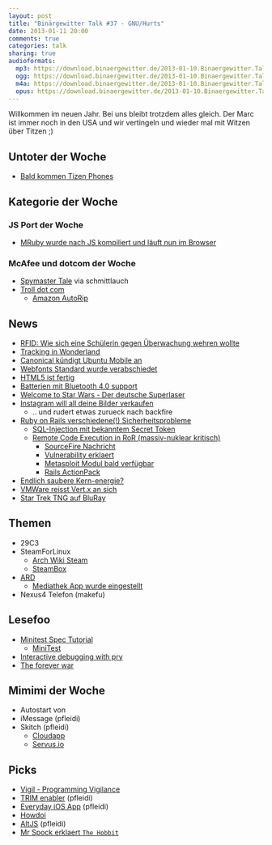 ```yaml
---
layout: post
title: "Binärgewitter Talk #37 - GNU/Hurts"
date: 2013-01-11 20:00
comments: true
categories: talk
sharing: true
audioformats:
  mp3: https://download.binaergewitter.de/2013-01-10.Binaergewitter.Talk.37.mp3
  ogg: https://download.binaergewitter.de/2013-01-10.Binaergewitter.Talk.37.ogg
  m4a: https://download.binaergewitter.de/2013-01-10.Binaergewitter.Talk.37.m4a
  opus: https://download.binaergewitter.de/2013-01-10.Binaergewitter.Talk.37.opus
---
```

Willkommen im neuen Jahr. Bei uns bleibt trotzdem alles gleich. Der Marc ist immer noch in den USA und wir vertingeln und wieder mal mit Witzen über Titzen ;)


## Untoter der Woche

- [Bald kommen Tizen Phones](http://www.pcworld.com/article/2023649/samsung-tizen-linux-phones-will-arrive-in-2013.html?utm_medium=referral&utm_source=t.co)

## Kategorie der Woche

### JS Port der Woche

- [MRuby wurde nach JS kompiliert und läuft nun im Browser](http://qiezi.me/projects/mruby-web-irb/mruby.html)

### McAfee und dotcom der Woche

* [Spymaster Tale](http://arstechnica.com/tech-policy/2013/01/the-bizarre-tale-of-john-mcafee-spymaster/) via schmittlauch
* [Troll dot com](http://www.golem.de/news/kim-dotcom-wie-illegales-filesharing-beendet-werden-kann-1301-96779.html)
    - [Amazon AutoRip](http://www.engadget.com/2013/01/10/amazon-autorip-free-digital-versions/)

## News

- [RFID: Wie sich eine Schülerin gegen Überwachung wehren wollte](http://www.zeit.de/digital/datenschutz/2013-01/schule-rfid-chip-ueberwachung)
- [Tracking in Wonderland](http://www.heise.de/newsticker/meldung/Tick-Trick-und-Tracking-in-Disney-World-1778463.html)
- [Canonical kündigt Ubuntu Mobile an](http://www.heise.de/newsticker/meldung/Ubuntu-soll-aufs-Smartphone-1776086.html)
- [Webfonts Standard wurde verabschiedet](http://www.heise.de/newsticker/meldung/Webfonts-WOFF-endlich-verabschiedet-1769371.html)
- [HTML5 ist fertig](http://www.w3.org/2012/12/html5-cr)
- [Batterien mit Bluetooth 4.0 support](http://www.golem.de/news/fernsteuerung-die-bluetooth-batterie-macher-zeigen-tethercell-1301-96826.html)
- [Welcome to Star Wars - Der deutsche Superlaser](http://singularityhub.com/2013/01/07/german-military-laser-destroys-targets-over-1km-away/)
- [Instagram will all deine Bilder verkaufen](http://tech.slashdot.org/story/12/12/18/1334204/instagram-wants-to-sell-users-photos-without-notice)
    - .. und rudert etwas zurueck nach backfire
- [Ruby on Rails verschiedene(!) Sicherheitsprobleme]()
    * [SQL-Injection mit bekanntem Secret Token](http://blog.phusion.nl/2013/01/03/rails-sql-injection-vulnerability-hold-your-horses-here-are-the-facts/)
    * [Remote Code Execution in RoR (massiv-nuklear kritisch)](https://groups.google.com/forum/#!topic/rubyonrails-security/61bkgvnSGTQ/discussion)
        - [SourceFire Nachricht](http://blog.sourcefire.com/Post/2013/01/09/1357761360-therubyonrailsvulnerabilitiesofwhattheyareandwhatshouldwedo/)
        - [Vulnerability erklaert](http://blog.codeclimate.com/blog/2013/01/10/rails-remote-code-execution-vulnerability-explained/)
        - [Metasploit Modul bald verfügbar](https://community.rapid7.com/community/metasploit/blog/2013/01/09/serialization-mischief-in-ruby-land-cve-2013-0156?x=1)
        - [Rails ActionPack](https://github.com/rails/rails/tree/master/actionpack)
- [Endlich saubere Kern-energie?](http://www.extremetech.com/extreme/143437-uranium-killed-the-thorium-star-but-now-its-time-for-round-two)
- [VMWare reisst Vert.x an sich](https://groups.google.com/forum/#!msg/vertx/gnpGSxX7PzI/uRNaMtJaIJUJ)
- [Star Trek TNG auf BluRay](http://www.amazon.de/gp/product/B0083QKJPE/ref=as_li_ss_tl?ie=UTF8&camp=1638&creative=19454&creativeASIN=B0083QKJPE&linkCode=as2&tag=trektrip)

## Themen

- 29C3
- SteamForLinux
    - [Arch Wiki Steam](https://wiki.archlinux.org/index.php/Steam)
    - [SteamBox](http://www.pro-linux.de/news/1/19315/steam-box-der-verwirrung-ein-ende.html)
- [ARD](http://www.heise.de/newsticker/meldung/ARD-streamt-komplettes-Programm-von-Das-Erste-1776536.html)
    * [Mediathek App wurde eingestellt](https://netzpolitik.org/2013/beliebte-mediathek-app-ist-eingestellt/)
- Nexus4 Telefon (makefu)

## Lesefoo

- [Minitest Spec Tutorial](http://www.rubyinside.com/a-minitestspec-tutorial-elegant-spec-style-testing-that-comes-with-ruby-5354.html)
    * [MiniTest](https://github.com/seattlerb/minitest)
- [Interactive debugging with pry](http://www.alanmacdougall.com/blog/2012/06/08/interactive-debugging-with-pry/)
- [The forever war](http://www.amazon.de/dp/0575094141?tag=pfleidi-21)

## Mimimi der Woche

- Autostart von <audio> und <video> tags
- iMessage (pfleidi)
- Skitch (pfleidi)
    * [Cloudapp](http://getcloudapp.com/)
    * [Servus.io](https://servus.io/)

## Picks

- [Vigil - Programming Vigilance](https://github.com/munificent/vigil)
- [TRIM enabler](http://www.groths.org/?page_id=322) (pfleidi)
- [Everyday iOS App](http://everyday-app.com/) (pfleidi)
- [Howdoi](https://github.com/gleitz/howdoi)
- [AltJS](http://altjs.org/) (pfleidi)
- [Mr Spock erklaert `The Hobbit`](http://www.youtube.com/watch?v=ZQ_duzQzS1I)
